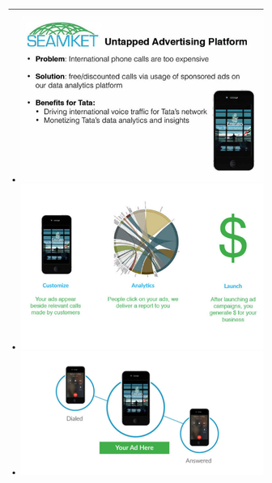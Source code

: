 <hr>
    <section class="content">
      <div class="slider_wrapper">
        <ul class="slider">
          <li class="slide">
            <img src="img/SEAMKet-Slide1.jpg" /></img>
          </li>
          <li class="slide">
            <img src="img/SEAMKet-Slide2.jpg" /></img>
          </li>
          <li class="slide">
            <img src="img/SEAMKet-main.jpg" /></img>
          </li>
        </ul>
      </div>
    </section>